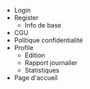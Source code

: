 - Login
- Register
  - Info de base
- CGU
- Politique confidentialité
- Profile
  - Edition
  - Rapport journalier
  - Statistiques
- Page d'accueil